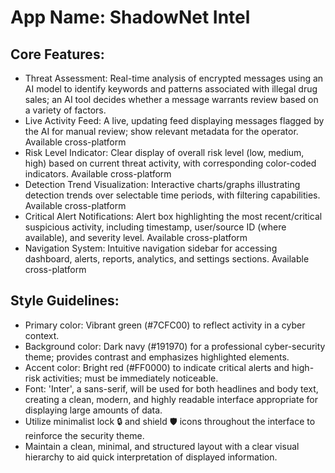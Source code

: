 # **App Name**: ShadowNet Intel

## Core Features:

- Threat Assessment: Real-time analysis of encrypted messages using an AI model to identify keywords and patterns associated with illegal drug sales; an AI tool decides whether a message warrants review based on a variety of factors.
- Live Activity Feed: A live, updating feed displaying messages flagged by the AI for manual review; show relevant metadata for the operator. Available cross-platform
- Risk Level Indicator: Clear display of overall risk level (low, medium, high) based on current threat activity, with corresponding color-coded indicators. Available cross-platform
- Detection Trend Visualization: Interactive charts/graphs illustrating detection trends over selectable time periods, with filtering capabilities. Available cross-platform
- Critical Alert Notifications: Alert box highlighting the most recent/critical suspicious activity, including timestamp, user/source ID (where available), and severity level. Available cross-platform
- Navigation System: Intuitive navigation sidebar for accessing dashboard, alerts, reports, analytics, and settings sections. Available cross-platform

## Style Guidelines:

- Primary color: Vibrant green (#7CFC00) to reflect activity in a cyber context.
- Background color: Dark navy (#191970) for a professional cyber-security theme; provides contrast and emphasizes highlighted elements.
- Accent color: Bright red (#FF0000) to indicate critical alerts and high-risk activities; must be immediately noticeable.
- Font: 'Inter', a sans-serif, will be used for both headlines and body text, creating a clean, modern, and highly readable interface appropriate for displaying large amounts of data.
- Utilize minimalist lock 🔒 and shield 🛡 icons throughout the interface to reinforce the security theme.
- Maintain a clean, minimal, and structured layout with a clear visual hierarchy to aid quick interpretation of displayed information.